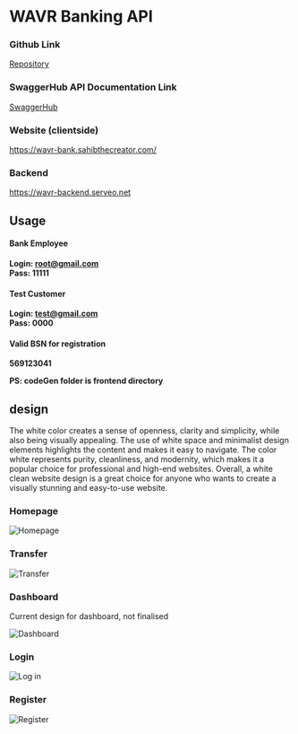 # WAVR Banking API

### Github Link
[Repository](https://github.com/sahibthecreator/Java-Banking-App-REST-API)

### SwaggerHub API Documentation Link
[SwaggerHub](https://app.swaggerhub.com/apis-docs/PINTHEPENGUINNFT/Banking-API/1.0.0#/)

### Website (clientside)
https://wavr-bank.sahibthecreator.com/

### Backend 
https://wavr-backend.serveo.net

## Usage
#### Bank Employee
<b>Login: root@gmail.com</b> <br>
<b>Pass: 11111</b>
#### Test Customer
<b>Login: test@gmail.com</b> <br>
<b>Pass: 0000</b>
#### Valid BSN for registration
<b>569123041</b>


<b> PS: codeGen folder is frontend directory</b>



## design

The white color creates a sense of openness, clarity and simplicity, while also being visually appealing. The use of white space and minimalist design elements highlights the content and makes it easy to navigate. 
The color white represents purity, cleanliness, and modernity, which makes it a popular choice for professional and high-end websites. Overall, a white clean website design is a great choice for anyone who wants to create a visually stunning and easy-to-use website.


### Homepage


![Homepage](https://github.com/sahibthecreator/Java-Banking-App-REST-API/assets/90270910/cc61c611-92c4-49af-a7ea-1ea9816c7b0f)


### Transfer 


![Transfer](https://github.com/sahibthecreator/Java-Banking-App-REST-API/assets/90270910/7e8803a2-bd4c-4a26-a598-41ea5c62a081)


### Dashboard
Current design for dashboard, not finalised

![Dashboard](https://github.com/sahibthecreator/Java-Banking-App-REST-API/assets/90270910/8249664b-c1d1-47ed-a456-bf24afa8032f)

### Login

![Log in](https://github.com/sahibthecreator/Java-Banking-App-REST-API/assets/90270910/c46d9340-9bd7-420d-8a79-a50ebd90440a)

### Register

![Register](https://github.com/sahibthecreator/Java-Banking-App-REST-API/assets/90270910/1d0a2817-c4c9-4427-82aa-85d2a30eff04)
